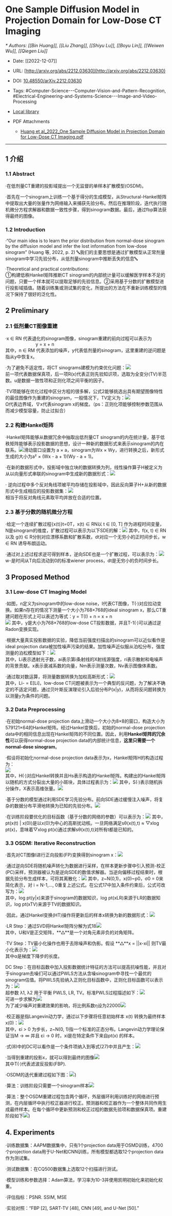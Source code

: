 # One Sample Diffusion Model in Projection Domain for Low-Dose CT Imaging
<cite>* Authors: [[Bin Huang]], [[Liu Zhang]], [[Shiyu Lu]], [[Boyu Lin]], [[Weiwen Wu]], [[Qiegen Liu]]</cite>

* Date: [[2022-12-07]]

* URL: [http://arxiv.org/abs/2212.03630](http://arxiv.org/abs/2212.03630)

* DOI: [10.48550/arXiv.2212.03630](https://doi.org/10.48550/arXiv.2212.03630)

* Tags: #Computer-Science---Computer-Vision-and-Pattern-Recognition, #Electrical-Engineering-and-Systems-Science---Image-and-Video-Processing

* [Local library](zotero://select/items/1_ICCKQH9P)

* PDF Attachments
	- [Huang et al_2022_One Sample Diffusion Model in Projection Domain for Low-Dose CT Imaging.pdf](zotero://open-pdf/library/items/QHLIPVEL) 

***

## 1 介绍

### 1.1 Abstract

·在低剂量CT重建的投影域提出一个无监督的单样本扩散模型(OSDM)。

·首先在一个sinogram上训练一个基于得分的生成模型，从Structural-Hankel矩阵中提取出大量的张量作为网络输入来捕获先验分布。然后在推理阶段，迭代执行随机微分方程求解器和数据一致性步骤，得到sinogram数据。最后，通过fbp算法获得最终的图像。

### 1.2 Introduction

·“Our main idea is to learn the prior distribution from normal-dose sinogram by the diffusion model and infer the lost information from low-dose sinogram” (Huang 等, 2022, p. 2) 🔤我们的主要思想是通过扩散模型从正常剂量sinogram中学习先验分布，从低剂量sinogram中推断丢失的信息🔤

·Theoretical and practical contributions:  
①构建低秩Hankel矩阵推断CT sinogram的内部统计量可以缓解医学样本不足的问题，只要一个样本就可以提取足够的先验信息。②采用基于分数的扩散模型进行投影域插值。随着训练集或测试集的变化，所提出的方法在不重新训练模型的情况下保持了很好的泛化性。

## 2 Preliminary

### 2.1 低剂量CT图像重建

·x ∈ RN 代表退化的sinogram图像，sinogram重建的前向过程可以表示为  
                        y = x + n  
其中，n ∈ RM 代表添加的噪声，y代表低剂量的sinogram，这里重建的逆问题是指从y中恢复x。

·为了避免不适定性，将CT sinograms建模为约束优化问题：![](Images/images-huangOneSampleDiffusion2022/1.png)  
前一项代表数据保真项，后一项R(x)代表正则先验知识项，选取为全变分(TV)半范数。u是数据一致性项和正则化项之间平衡的因子。

·TV项能够在优化过程中区分方程的很多解，公式2能够挑选出具有期望图像特性的最佳图像作为重建的sinogram，一般情况下，TV定义为：![](Images/images-huangOneSampleDiffusion2022/2.png)  
Ω代表边界域，∇x代表sinogram x的梯度。（ps：正则化项能够控制参数范围从而减少模型容量，防止过拟合）

### 2.2 构建Hankel矩阵

·Hankel矩阵能够从数据冗余中抽取出低剂量CT sinogram的内在统计量，基于低秩矩阵能够表示投影数据的思想，设计一种新的数据形式来表示sinogram的内在联系。![](Images/images-huangOneSampleDiffusion2022/3.png)滑动窗口设置为 a × a，sinogram为Wx × Wy，进行转换之后，新形式生成的大小为a² × (Wx - a + 1)(Wy - a + 1)。

·在新的数据形式中，投影域中独立块的数据转换为列，线性操作算子H被定义为从以向量形式串联的sinogram中生成新的数据形式：![](Images/images-huangOneSampleDiffusion2022/4.png)

· 逆向过程中多个反对角线项被平均存储在投影域中，因此反向算子H+从新的数据形式中生成相应的投影数据集：![](Images/images-huangOneSampleDiffusion2022/5.png)  
相当于将反对角线元素取平均并放在合适的位置。

### 2.3 基于分数的随机微分方程

·给定一个连续扩散过程{x(t)}t=0T，x(t) ∈ RN以 t ∈ [0, T] 作为进程时间变量，N是sinogram的维度，扩散过程可以表示为以下SDE的解：![](Images/images-huangOneSampleDiffusion2022/6.png) 
其中，f(x, t) ∈ RN 以及 g(t) ∈ R分别对应漂移系数和扩散系数，dt对应一个无穷小的正时间步长，w ∈ RN 诱导布朗运动。

·通过对上述过程求逆可得到样本，逆向SDE也是一个扩散过程，可以表示为：![](Images/images-huangOneSampleDiffusion2022/7.png)  
w-是时间从T向后流动到0的标准wiener process，dt是无穷小的负时间步长。

## 3 Proposed Method

### 3.1 Low-dose CT Imaging Model

·如图，n定义为sinogram中的low-dose noise，I代表CT图像，T(·)对应拉动变换。如果n存在的情况下测量一个大小为768×768的ideal sinogram x，那么CT重建问题在形式上可以表述为等式：y = T(I) + n = x + n  
![](Images/images-huangOneSampleDiffusion2022/8.png)
其中，y是大小为768×768的low-dose CT投影数据，并且T-1(·)可以通过逆Radon变换实现。

·根据大量真实投影数据的实验，降低当前强度扫描出的sinogram可以近似看作是ideal projection data被加性噪声污染的结果。加性噪声近似服从泊松分布，强度测量的泊松模型如下：![](Images/images-huangOneSampleDiffusion2022/9.png)  
其中，Li表示透射光子数，ai表示第i条射线的X射线源强度，ri表示散射和电噪声的背景贡献。x表示衰减系数的向量，Nm表示测量次数，Nv表示图像体素数。

·通过取对数运算，将测量数据转换为加权高斯形式：![](Images/images-huangOneSampleDiffusion2022/10.png)  
其中，Li- = E[Li]，low-dose CT问题被表示为一个典型的反问题，为了解决不确定的不适定问题，通过贝叶斯反演理论引入后验分布P(x|y)，从而将反问题转换为以测量y为条件的问题。

### 3.2 Data Preprocessing

·在初始normal-dose projection data上滑动一个大小为8×8的窗口，构造大小为579121×64的Hankel矩阵。经过Hankel变换后，初始的normal-dose projection data中的相同信息出现在Hankel矩阵的不同位置。因此，利用**Hankel矩阵的冗余性**可以获得normal-dose projection data的内部统计信息，**这里只需要一个normal-dose sinogram**。

·假设将初始化normal-dose projection data表示为x，Hankel矩阵H的构造过程为：  
![](Images/images-huangOneSampleDiffusion2022/11.png)  
其中，H(·)对应Hankel转换并且Hs表示构造的Hankel矩阵。构建出的Hankel矩阵以随机的方式分裂出大量的小斑块，具体过程表示为：![](Images/images-huangOneSampleDiffusion2022/12.png ) 
其中，S(·)表示随机拆分操作，X表示高维张量。![](Images/images-huangOneSampleDiffusion2022/13.png)

·基于分数的模型通过利用SDE学习先验分布。前向SDE通过缓慢注入噪声，将复杂的数据分布平滑地转换为已知的先验分布。![](Images/images-huangOneSampleDiffusion2022/14.png)

·在训练阶段要优化的目标函数（基于分数的网络的参数）可以表示为：![](Images/images-huangOneSampleDiffusion2022/15.png ) 
其中，pt(x(t) | x(0))是以x(0)为中心的高斯扰动核。一旦网络满足sθ(x(t),t) ≈ ▽xlog pt(x)，意味着▽xlog pt(x)通过求解sθ(x(t),t)对所有t都是已知的。

### 3.3 OSDM: Iterative Reconstruction

·首先对CT图像I进行正向投影(FP)变换得到sinogram x：![](Images/images-huangOneSampleDiffusion2022/16.png)

·通过逆向SDE将随机噪声转化为数据进行采样，在样本更新步骤中引入预测-校正(PC)采样，预测器被认为是逆向SDE的数值求解器。当逆向偏移过程结束时，根据先验分布生成样本，可将其离散化：![](Images/images-huangOneSampleDiffusion2022/17.png) 
其中，z~N(0,1)，x(0)~p0，σ0 = 0来简化表示，对 i = N-1,…, 0重复上述公式。在公式17中加入条件约束后，公式可改写为：![](Images/images-huangOneSampleDiffusion2022/18.png)  
其中，log pt(y|x)来源于sinogram的数据知识，log pt(xLR)来源于LR的数据知识，log pt(xTV)来源于TV的数据知识。

·因此，通过Hankel变换(HT)操作将更新后的样本x转换为新的数据形式：![](Images/images-huangOneSampleDiffusion2022/19.png)

·LR Step：通过SVD将Hankel矩阵分解为式18![](Images/images-huangOneSampleDiffusion2022/20.png)  
其中，U和V是正交矩阵，**△**是一个对角元素非负的对角矩阵。

·TV Step：TV最小化操作也用于去除噪声和伪影。假设 **△**x = ||x-xi|| 则TV最小化表示为：![](Images/images-huangOneSampleDiffusion2022/21.png)  
其中α是梯度下降步的长度。

DC Step：在目标函数中加入投影数据统计特征的方法可以提高抗噪性能，并且对于sinogram去噪们可以通过PWLS方法从含噪sinogram中寻找一个最优的sinogram估值。将PWLS先验纳入正则化目标函数中，正则化目标函数可以表示为：![](Images/images-huangOneSampleDiffusion2022/22.png)  
超参数 λ1, λ2 用于平衡 PWLS, LR, TV。标准PWLS过程描述如下：![](Images/images-huangOneSampleDiffusion2022/23.png)  
可进一步求解为![](Images/images-huangOneSampleDiffusion2022/24.png)  
为了减少噪声对重建效果的影响，将比例系数η设为22000![](Images/images-huangOneSampleDiffusion2022/25.png)

·校正器是指Langevin动力学，通过以下步骤将任意初始样本 x(t) 转换为最终样本x(0)：![](Images/images-huangOneSampleDiffusion2022/26.png)  
其中，εi > 0 为步长，z~N(0, 1)指一个标准的正态分布。Langevin动力学理论保证当M → ∞ 并且 εi → 0 时，xi是在特定条件下来自pt(x) 的样本。

·式(8)中的DC可以看作是一个条件项纳入到等式(27)中并且产生：![](Images/images-huangOneSampleDiffusion2022/27.png)

·当得到重建的投影x，就可以得到最终的图像![](Images/images-huangOneSampleDiffusion2022/28.png)  
其中T(·)代表滤波反投影(FBP).

·OSDM的迭代重建过程如下图：![](Images/images-huangOneSampleDiffusion2022/29.png))

·算法：训练阶段只需要一个sinogram样本![](Images/images-huangOneSampleDiffusion2022/30.png)

·算法：整个OSDM重建过程包含两个循环，外层循环利用训练好的网络进行预测，在内层循环中执行校正器进行校正。预测器和校正器作为一个整体共同作用生成最终样本。在每个循环中更新预测和校正过程的数据先验项和数据保真项。重建阶段如下![](Images/images-huangOneSampleDiffusion2022/31.png))

## 4. Experiments

·训练数据集：AAPM数据集中，只有1个projection data用于OSMD训练，4700个projection data用于U-Net和CNN训练，所有模型都选取12个projection data作为测试集。

·测试数据集：在CQ500数据集上选取12个扫描进行测试。

·模型训练和参数选择：Adam算法，学习率为10-3并使用凯明初始化来初始化权重。

·评估指标：PSNR. SSIM, MSE

·实验对照：“FBP [2], SART-TV [48], CNN [49], and U-Net [50].”
